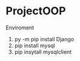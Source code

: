 # ProjectOOP
Enviroment
1. py -m pip install Django
2. pip install mysql
3. pip insytall mysqlclient
